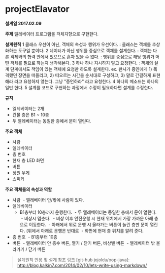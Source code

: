 # projectElavator

**설계일 2017.02.09**

**주제** 
엘레베이터 프로그램을 객체지향으로 구현한다.

**설계원칙**
1 클래스 우선이 아닌, 객체의 속성과 행위가 우선이다. 
  : 클래스는 객체를 추상화하는 도구일 뿐이다.
2 데이터가 아닌 행위를 중심으로 객체를 설계한다.
  : 객체는 다른 객체와의 협력 안에서 있으므로 혼자 있을 수 없다.
  : 행위를 중심으로 해당 행위가 어떤 객체를 필요로 하는지 생각해본다.
3 하나 하나 지시하지 말고 요청한다.
  : 객체의 설계 단계에서도 책임이 있는 객체에 요청만 하도록 설계한다.
  ex. 판사가 증인에게 1) 목격했던 장면을 떠올리고, 2) 떠오르는 시간을 순서대로 구성하고, 3) 말로 간결하게 표현해라 라고 요청하지 않는다. 그냥 "증언하라" 라고 요청한다.
4 하나의 메소드는 하나의 일만 한다.
5 설계를 코드로 구현하는 과정에서 수정이 필요하다면 설계를 수정한다.

**규칙**
* 엘레베이터는 2개
* 건물 층은 B1 ~ 10층
* 두 엘레베이터는 동일한 층에서 문이 열린다.

**주요 객체**
* 사람
* 엘레베이터
* 층 번호
* 현재 층 LED 화면
* 버튼
* 정원 무게
* 스피커

**주요 객체들의 속성과 역할**
* 사람
  - 엘레베이터 안/밖에 사람이 있다.
* 엘레베이터
  - B1층부터 10층까지 운행한다.
  - 두 엘레베이터는 동일한 층에서 문이 열린다. 
  - 비상시 멈춘다.
  - 비상 이후 안전운행 시 현재 위치에서 가장 가까운 아래 층으로 이동한다.
  - 아래에서 위로 운행 시 올라가는 버튼이 눌린 층만 문이 열린다. (위에서 아래로 운행은 반대로
  - 화면에 현재 층 위치를 알려 준다.
* 층 번호
  - B1층부터 10층
* 버튼
  - 엘레베이터 안 층수 버튼, 열기 / 닫기 버튼, 비상벨 버튼
  - 엘레베이터 밖 올라가기 / 닫기 버튼
> 설계원칙 인용 및 설계 참조 링크
[git-hub jojoldu/oop-java]: http://blog.kalkin7.com/2014/02/10/lets-write-using-markdown/
